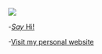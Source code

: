 ![](https://akjohn.dev)

-[*Say* Hi!](https://akjohn.dev/lightbulb)

-[Visit my personal website](https://akjohn.dev)
